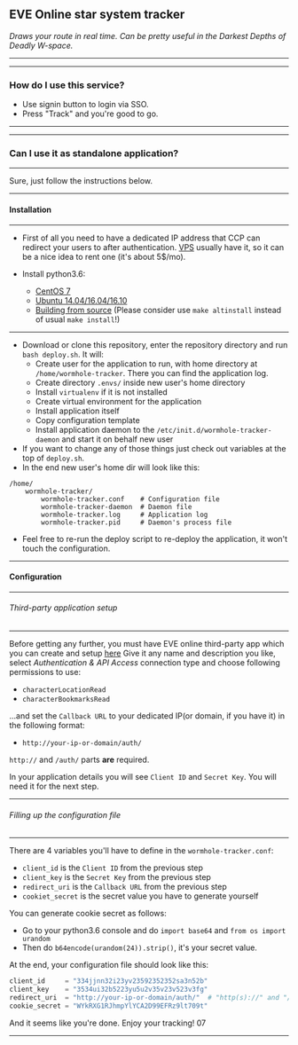 EVE Online star system tracker
---
_Draws your route in real time._
_Can be pretty useful in the Darkest Depths of Deadly W-space._

---

---

### How do I use this service?
- Use signin button to login via SSO.
- Press "Track" and you're good to go.

---

---

### Can I use it as standalone application?

---
Sure, just follow the instructions below.

---
#### Installation

---

- First of all you need to have a dedicated IP address that CCP can redirect your users to after authentication. [VPS](https://en.wikipedia.org/wiki/Virtual_private_server) usually have it, so it can be a nice idea to rent one (it's about 5$/mo).

- Install python3.6:
    - [CentOS 7](http://www.codeghar.com/blog/install-latest-python-on-centos-7.html)
    - [Ubuntu 14.04/16.04/16.10](http://askubuntu.com/questions/865554/how-do-i-install-python-3-6-using-apt-get)
    - [Building from source](https://docs.python.org/3/using/unix.html) (Please consider use `make altinstall` instead of usual `make install`!)

---
- Download or clone this repository, enter the repository directory and run `bash deploy.sh`. It will:
    - Create user for the application to run, with home directory at `/home/wormhole-tracker`. There you can find the application log.
    - Create directory `.envs/` inside new user's home directory
    - Install `virtualenv` if it is not installed
    - Create virtual environment for the application
    - Install application itself
    - Copy configuration template
    - Install application daemon to the `/etc/init.d/wormhole-tracker-daemon` and start it on behalf new user
- If you want to change any of those things just check out variables at the top of `deploy.sh`.
- In the end new user's home dir will look like this:
```
/home/
    wormhole-tracker/
        wormhole-tracker.conf    # Configuration file
        wormhole-tracker-daemon  # Daemon file
        wormhole-tracker.log     # Application log
        wormhole-tracker.pid     # Daemon's process file
```
- Feel free to re-run the deploy script to re-deploy the application, it won't touch the configuration.

---
#### Configuration

---
###### Third-party application setup

---
Before getting any further, you must have EVE online third-party app which you can create and setup [here](developers.eveonline.com/applications)
Give it any name and description you like, select _Authentication & API Access_ connection type and choose following permissions to use:

- `characterLocationRead`
- `characterBookmarksRead`

...and set the `Callback URL` to your dedicated IP(or domain, if you have it) in the following format:

- `http://your-ip-or-domain/auth/`

`http://` and `/auth/` parts **are** required.

In your application details you will see `Client ID` and `Secret Key`. You will need it for the next step.

---
###### Filling up the configuration file

---
There are 4 variables you'll have to define in the `wormhole-tracker.conf`:

- `client_id` is the `Client ID` from the previous step
- `client_key` is the `Secret Key` from the previous step
- `redirect_uri` is the `Callback URL` from the previous step
- `cookiet_secret` is the secret value you have to generate yourself



You can generate cookie secret as follows:

- Go to your python3.6 console and do `import base64` and `from os import urandom`
- Then do `b64encode(urandom(24)).strip()`, it's your secret value.

At the end, your configuration file should look like this:

```python
client_id     = "334jjnn32i23yv23592352352sa3n52b"
client_key    = "3534ui32b5223yu5u2v35v23v523v3fg"
redirect_uri  = "http://your-ip-or-domain/auth/"  # "http(s)://" and "/auth/" ARE required!
cookie_secret = "WYkRXG1RJhmpYlYCA2D99EFRz9lt709t"
```

And it seems like you're done. Enjoy your tracking! 07

---

